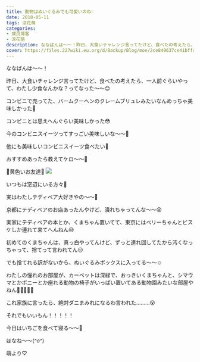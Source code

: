 ```yaml
---
title: 動物はぬいぐるみでも可愛いのね♡
date: 2018-05-11
tags: 涼花萌
categories: 
- 成员博客
- 涼花萌
description: ななばんは〜〜！昨日、大食いチャレンジ言ってたけど、食べたの考えたら、一人前ぐらいやって、わたし少食なんかな？ってなった〜〜😊コンビニで売ってた、バームクーヘ...
cover: https://files.227wiki.eu.org/d/Backup/Blog/moe/2ce849637ce41bffa0c3495595855.jpg 
---
```







ななばんは〜〜！





昨日、大食いチャレンジ言ってたけど、食べたの考えたら、一人前ぐらいやって、わたし少食なんかな？ってなった〜〜😊







コンビニで売ってた、バームクーヘンのクレームブリュレみたいなんめっちゃ美味しかった💓





コンビニとは思えへんぐらい美味しかった😳







今のコンビニスイーツってすっごい美味しいな〜〜💓







他にも美味しいコンビニスイーツ食べたい🍰




おすすめあったら教えてケロ〜〜🐸











💛黄色いお友達💛
![](https://files.227wiki.eu.org/d/Backup/Blog/moe/2ce849637ce41bffa0c3495595855.jpg)







いつもは窓辺にいる方々💛












実はわたしテディベア大好きやの〜〜🐻








京都にテディベアのお店あったんやけど、潰れちゃってんな〜〜😢







実家にテディベアの本とか、くまちゃん置いてて、東京にはベリーちゃんとビスケしか連れて来てへんねん😢





初めてのくまちゃんは、真っ白やってんけど、ずっと連れ回してたから汚くなっちゃって、捨てって言われてん😔






でも捨てれる訳がないから、ぬいぐるみボックスに入ってる〜〜☺️












わたしの憧れのお部屋が、カーペットは深緑で、おっきいくまちゃんと、シマウマとかポニーとか座れる動物の椅子がいっぱい置いてある動物園みたいな部屋やねん🐄🐅🐐🐎🐘






これ家族に言ったら、絶対ダニまみれになるわ言われた………😵








それでもいいもん！！！！！
















今日はいちごを食べて寝る〜〜🍓







ほなね〜〜(*^o^*)






萌より♡


